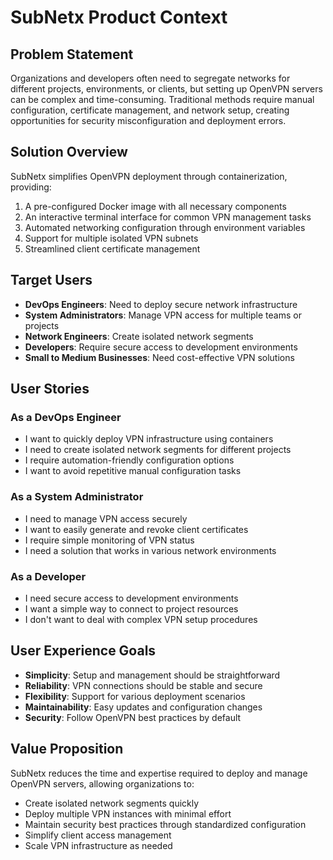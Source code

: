 # SubNetx Product Context

## Problem Statement
Organizations and developers often need to segregate networks for different projects, environments, or clients, but setting up OpenVPN servers can be complex and time-consuming. Traditional methods require manual configuration, certificate management, and network setup, creating opportunities for security misconfiguration and deployment errors.

## Solution Overview
SubNetx simplifies OpenVPN deployment through containerization, providing:
1. A pre-configured Docker image with all necessary components
2. An interactive terminal interface for common VPN management tasks
3. Automated networking configuration through environment variables
4. Support for multiple isolated VPN subnets
5. Streamlined client certificate management

## Target Users
- **DevOps Engineers**: Need to deploy secure network infrastructure
- **System Administrators**: Manage VPN access for multiple teams or projects
- **Network Engineers**: Create isolated network segments
- **Developers**: Require secure access to development environments
- **Small to Medium Businesses**: Need cost-effective VPN solutions

## User Stories

### As a DevOps Engineer
- I want to quickly deploy VPN infrastructure using containers
- I need to create isolated network segments for different projects
- I require automation-friendly configuration options
- I want to avoid repetitive manual configuration tasks

### As a System Administrator
- I need to manage VPN access securely
- I want to easily generate and revoke client certificates
- I require simple monitoring of VPN status
- I need a solution that works in various network environments

### As a Developer
- I need secure access to development environments
- I want a simple way to connect to project resources
- I don't want to deal with complex VPN setup procedures

## User Experience Goals
- **Simplicity**: Setup and management should be straightforward
- **Reliability**: VPN connections should be stable and secure
- **Flexibility**: Support for various deployment scenarios
- **Maintainability**: Easy updates and configuration changes
- **Security**: Follow OpenVPN best practices by default

## Value Proposition
SubNetx reduces the time and expertise required to deploy and manage OpenVPN servers, allowing organizations to:
- Create isolated network segments quickly
- Deploy multiple VPN instances with minimal effort
- Maintain security best practices through standardized configuration
- Simplify client access management
- Scale VPN infrastructure as needed
